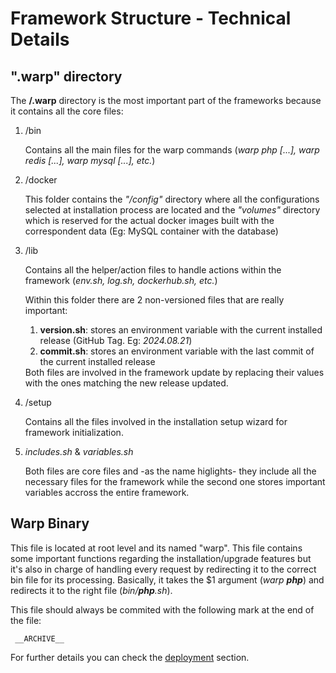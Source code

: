 # Framework Structure - Technical Details

## ".warp" directory
The <b>/.warp</b> directory is the most important part of the frameworks because it contains all the core files:
<ol>  
    <li>  
        <span>/bin</span>  
        <p>Contains all the main files for the warp commands (<i>warp php [...], warp redis [...], warp mysql [...], etc.</i>)</p>  
    </li>  
    <li>  
        <span>/docker</span>  
        <p>This folder contains the <i>"/config"</i> directory where all the configurations selected at installation process are located and the <i>"volumes"</i> directory which is reserved for the actual docker images built with the correspondent data (Eg: MySQL container with the database)</p>  
    </li>  
    <li>  
        <span>/lib</span>  
        <p>Contains all the helper/action files to handle actions within the framework (<i>env.sh, log.sh, dockerhub.sh, etc.</i>)</p>  
        <p>  
            Within this folder there are 2 non-versioned files that are really important:  
            <ol>  
                <li><b>version.sh</b>: stores an environment variable with the current installed release (GitHub Tag. Eg: <i>2024.08.21</i>)</li>  
                <li><b>commit.sh</b>: stores an environment variable with the last commit of the current installed release</li>  
            </ol> 
            Both files are involved in the framework update by replacing their values with the ones matching the new release updated.  
        </p>  
    </li>  
    <li>  
        <span>/setup</span>  
        <p>Contains all the files involved in the installation setup wizard for framework initialization.</p>  
    </li>
    <li>
	<span><i>includes.sh</i> & <i>variables.sh</i></span>
	<p>Both files are core files and -as the name higlights- they include all the necessary files for the framework while the second one stores important variables accross the entire framework. </p>
	</li>
</ol>  

## Warp Binary
<p>This file is located at root level and its named "warp". This file contains some important functions regarding the installation/upgrade features but it's also in charge of handling every request by redirecting it to the correct bin file for its processing. Basically, it takes the $1 argument (<i>warp <b>php</b></i>) and redirects it to the right file (<i>bin/<b>php</b>.sh</i>).</p>   

<p>
This file should always be commited with the following mark at the end of the file:

```
 __ARCHIVE__
```  
For further details you can check the [deployment](deployment.md) section.
</p>